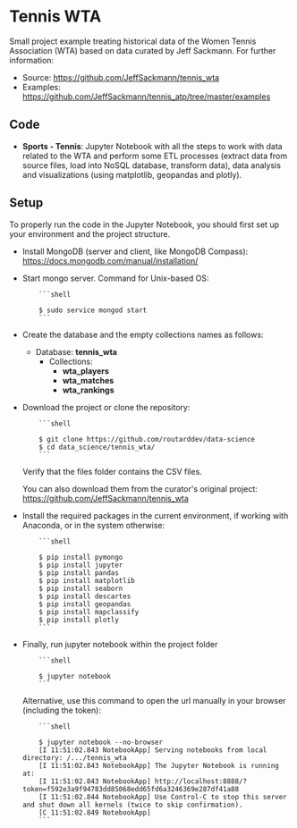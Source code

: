 # Tennis WTA

Small project example treating historical data of the Women Tennis Association (WTA) based on data curated by Jeff Sackmann. For further information:

- Source: https://github.com/JeffSackmann/tennis_wta
- Examples: https://github.com/JeffSackmann/tennis_atp/tree/master/examples

## Code

- **Sports - Tennis**: Jupyter Notebook with all the steps to work with data related to the WTA and perform some ETL processes (extract data from source files, load into NoSQL database, transform data), data analysis and visualizations (using matplotlib, geopandas and plotly).


## Setup
To properly run the code in the Jupyter Notebook, you should first set up your environment and the project structure.
- Install MongoDB (server and client, like MongoDB Compass): https://docs.mongodb.com/manual/installation/
- Start mongo server. Command for Unix-based OS:
          
          ```shell
          
          $ sudo service mongod start
          ```
- Create the database and the empty collections names as follows:
  - Database: **tennis_wta**
    - Collections:
      - **wta_players**
      - **wta_matches**
      - **wta_rankings**


- Download the project or clone the repository:

          ```shell
          
          $ git clone https://github.com/routarddev/data-science
          $ cd data_science/tennis_wta/
          ```
  Verify that the files folder contains the CSV files.
  
  You can also download them from the curator's original project: https://github.com/JeffSackmann/tennis_wta          

- Install the required packages in the current environment, if working with Anaconda, or in the system otherwise:

          ```shell

          $ pip install pymongo
          $ pip install jupyter
          $ pip install pandas
          $ pip install matplotlib
          $ pip install seaborn
          $ pip install descartes
          $ pip install geopandas
          $ pip install mapclassify
          $ pip install plotly
          ```

- Finally, run jupyter notebook within the project folder

          ```shell
          
          $ jupyter notebook
          ```
  Alternative, use this command to open the url manually in your browser (including the token):

          ```shell
          
          $ jupyter notebook --no-browser
          [I 11:51:02.843 NotebookApp] Serving notebooks from local directory: /.../tennis_wta
          [I 11:51:02.843 NotebookApp] The Jupyter Notebook is running at:
          [I 11:51:02.843 NotebookApp] http://localhost:8888/?token=f592e3a9f94783dd85068edd65fd6a3246369e287df41a88
          [I 11:51:02.844 NotebookApp] Use Control-C to stop this server and shut down all kernels (twice to skip confirmation).
          [C 11:51:02.849 NotebookApp] 
          ```
  
